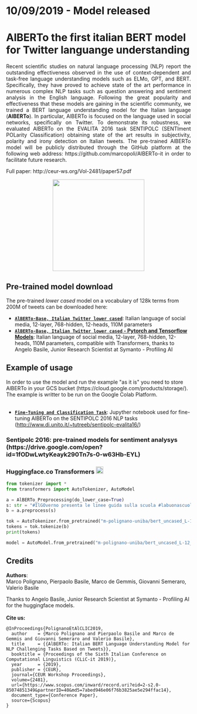 # 10/09/2019 - Model released

# AlBERTo the first italian BERT model for Twitter languange understanding
<p align ="justify" style="text-align: justify;">Recent scientific studies on natural language processing (NLP) report the outstanding effectiveness observed in the use of context-dependent and task-free language understanding models such as ELMo, GPT, and BERT. Specifically, they have proved to achieve state of the art performance in numerous complex NLP tasks such as question answering and sentiment analysis in the English language. Following the great popularity and effectiveness that these models are gaining in the scientific community, we trained a BERT language understanding model for the Italian language (<b>AlBERTo</b>). In particular, AlBERTo is focused on the language used in social networks, specifically on Twitter. To demonstrate its robustness, we evaluated AlBERTo on the EVALITA 2016 task SENTIPOLC (SENTIment POLarity Classification) obtaining state of the art results in subjectivity, polarity and irony detection on Italian tweets. The pre-trained  AlBERTo model will be publicly distributed through the GitHub platform at the following web address: https://github.com/marcopoli/AlBERTo-it in order to facilitate future research.</p>
Full paper:
http://ceur-ws.org/Vol-2481/paper57.pdf
<p align ="center">
<img src="img/AlBERTo.png" width="250"/>
</p>

<h2>Pre-trained model download</h2>

The pre-trained <i>lower cased</i> model on a vocabulary of 128k terms from 200M of tweets can be downloaded here:

*   **[`AlBERTo-Base, Italian Twitter lower cased`](https://drive.google.com/open?id=15pa20vLqmZDXERbcO73M5GsN0Zo8ittF)**:
    Italian language of social media, 12-layer, 768-hidden, 12-heads, 110M parameters
*   **[`AlBERTo-Base, Italian Twitter lower cased` - Pytorch and Tensorflow Models](https://drive.google.com/open?id=1x1pRE7LZilIcPSWgoNpGyci9NwPqZYiL)**:
    Italian language of social media, 12-layer, 768-hidden, 12-heads, 110M parameters, compatible with Transformers, thanks to Angelo Basile, Junior Research Scientist at Symanto - Profiling AI
    

<h2>Example of usage</h2>
In order to use the model and run the example "as it is" you need to store AlBERTo in your GCS bucket (https://cloud.google.com/products/storage/). The example is writter to be run on the Google Colab Platform.
<br><br>

*   **[`Fine-Tuning and Classification Task`](AlBERTo_End_to_End_(Fine_tuning_+_Predicting)_with_Cloud_TPU_Sentence_Classification_Tasks.ipynb)**:
    Jupyther notebook used for fine-tuning AlBERTo on the SENTIPOLC 2016 NLP tasks (http://www.di.unito.it/~tutreeb/sentipolc-evalita16/)
    
<h3>Sentipolc 2016: pre-trained models for sentiment analysys (https://drive.google.com/open?id=1fODwLwtyKeayk290Tn7s-0-w63Hb-EYL)</h3>

<h3>Huggingface.co Transformers <img src="https://huggingface.co/front/assets/huggingface_logo.svg" width="20"></h3>

```python
from tokenizer import *
from transformers import AutoTokenizer, AutoModel

a = AlBERTo_Preprocessing(do_lower_case=True)
s: str = "#IlGOverno presenta le linee guida sulla scuola #labuonascuola - http://t.co/SYS1T9QmQN"
b = a.preprocess(s)

tok = AutoTokenizer.from_pretrained("m-polignano-uniba/bert_uncased_L-12_H-768_A-12_italian_alb3rt0")
tokens = tok.tokenize(b)
print(tokens)

model = AutoModel.from_pretrained("m-polignano-uniba/bert_uncased_L-12_H-768_A-12_italian_alb3rt0")
```

<h2>Credits</h2>
<b>Authors</b>:<br> Marco Polignano, Pierpaolo Basile, Marco de Gemmis, Giovanni Semeraro, Valerio Basile

Thanks to Angelo Basile, Junior Research Scientist at Symanto - Profiling AI for the huggingface models.
<br><br><b>Cite us:</b>
```
@InProceedings{PolignanoEtAlCLIC2019,
  author    = {Marco Polignano and Pierpaolo Basile and Marco de Gemmis and Giovanni Semeraro and Valerio Basile},
  title     = {{AlBERTo: Italian BERT Language Understanding Model for NLP Challenging Tasks Based on Tweets}},
  booktitle = {Proceedings of the Sixth Italian Conference on Computational Linguistics (CLiC-it 2019)},
  year      = {2019},
  publisher = {CEUR},
  journal={CEUR Workshop Proceedings},
  volume={2481},
  url={https://www.scopus.com/inward/record.uri?eid=2-s2.0-85074851349&partnerID=40&md5=7abed946e06f76b3825ae5e294ffac14},
  document_type={Conference Paper},
  source={Scopus}
}
```
